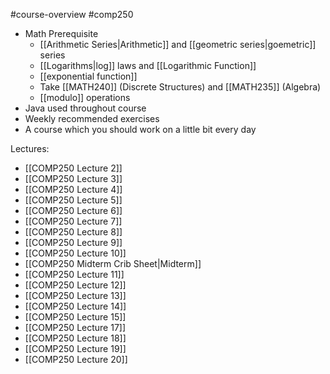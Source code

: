 #course-overview #comp250

- Math Prerequisite
	- [[Arithmetic Series|Arithmetic]] and [[geometric series|goemetric]] series
	- [[Logarithms|log]] laws and [[Logarithmic Function]]
	- [[exponential function]]
	- Take [[MATH240]] (Discrete Structures) and [[MATH235]] (Algebra)
	- [[modulo]] operations
- Java used throughout course
- Weekly recommended exercises
- A course which you should work on a little bit every day

Lectures:
- [[COMP250 Lecture 2]]
- [[COMP250 Lecture 3]]
- [[COMP250 Lecture 4]]
- [[COMP250 Lecture 5]]
- [[COMP250 Lecture 6]]
- [[COMP250 Lecture 7]]
- [[COMP250 Lecture 8]]
- [[COMP250 Lecture 9]]
- [[COMP250 Lecture 10]]
- [[COMP250 Midterm Crib Sheet|Midterm]]
- [[COMP250 Lecture 11]]
- [[COMP250 Lecture 12]]
- [[COMP250 Lecture 13]]
- [[COMP250 Lecture 14]]
- [[COMP250 Lecture 15]]
- [[COMP250 Lecture 17]]
- [[COMP250 Lecture 18]]
- [[COMP250 Lecture 19]]
- [[COMP250 Lecture 20]]